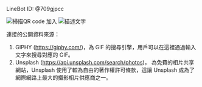 LineBot ID: @709gjpcc 

![掃描QR code 加入](https://github.com/user-attachments/assets/ac7ce86b-b69b-4b00-932d-0eaffb13e9ee)
<img src="image.jpg" alt="描述文字" style="max-width: 100%; height: auto;">

連接的公開資料來源：
1. GIPHY (https://giphy.com/)，為 GIF 的搜尋引擎，用戶可以在這裡通過輸入文字來搜尋對應的 GIF。
2. Unsplash (https://api.unsplash.com/search/photos)， 為免費的相片共享網站，Unsplash 使用了較為自由的著作權許可條款，這讓 Unsplash 成為了網際網路上最大的攝影相片供應商之一。
